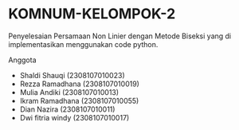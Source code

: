 # KOMNUM-KELOMPOK-2
Penyelesaian Persamaan Non Linier dengan Metode Biseksi yang di implementasikan menggunakan code python.

Anggota
- Shaldi Shauqi    (2308107010023)
- Rezza Ramadhana  (2308107010019)
- Mulia Andiki     (2308107010013)
- Ikram Ramadhana  (2308107010055)
- Dian Nazira      (2308107010011)
- Dwi fitria windy (2308107010017)
